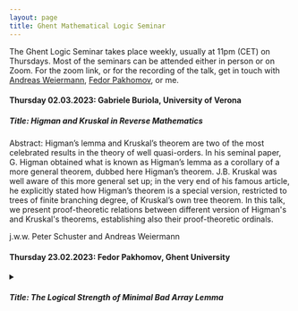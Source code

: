 ```yaml
---
layout: page
title: Ghent Mathematical Logic Seminar
---
```


The Ghent Logic Seminar takes place weekly, usually at 11pm (CET) on Thursdays. Most of the seminars can be attended either in person or on Zoom. For the zoom link, or for the recording of the talk, get in touch with [Andreas Weiermann](http://cage.ugent.be/~weierman/), [Fedor Pakhomov](https://research.ugent.be/web/person/fedor-pakhomov-0/en), or me.

#### Thursday 02.03.2023: Gabriele Buriola, University of Verona

<summary><h5> Title: Higman and Kruskal in Reverse Mathematics</h5></summary>
 <p>

Abstract: Higman’s lemma and Kruskal’s theorem are two of the most celebrated results in the theory of well quasi-orders. In his seminal paper, G. Higman obtained what is known as Higman’s lemma as a corollary of a more general theorem, dubbed here Higman’s theorem.
J.B. Kruskal was well aware of this more general set up; in the very end of his famous article, he explicitly stated how Higman’s theorem is a special version, restricted to trees of finite branching degree, of Kruskal’s own tree theorem.
In this talk, we present proof-theoretic relations between different version of Higman's and Kruskal's theorems, establishing also their proof-theoretic ordinals.

j.w.w. Peter Schuster and Andreas Weiermann

</p>

  
  
#### Thursday 23.02.2023: Fedor Pakhomov, Ghent University

<details><summary><h5> Title: The Logical Strength of Minimal Bad Array Lemma</h5></summary>
 <p>
   
Abstract: The notion of better quasi order, due to Nash-Williams, has led to a rich body of results, which includes Laver’s famous proof of Fraïssé’s conjecture. A central tool is the minimal bad array principle. In the present paper, we show that this principle is exceptionally strong from the viewpoint of reverse mathematics, a framework from mathematical logic. Specifically, it is equivalent to Π¹₂-comprehension over the base theory ATR₀.

Joint work with Anton Freund and Giovanni Soldá

</p>
</details>
   
   
   
<!---   
<details><summary>CLICK ME</summary>
<p>

#### yes, even hidden code blocks!

```python
print("hello world!")
```

</p>
</details>
--->

